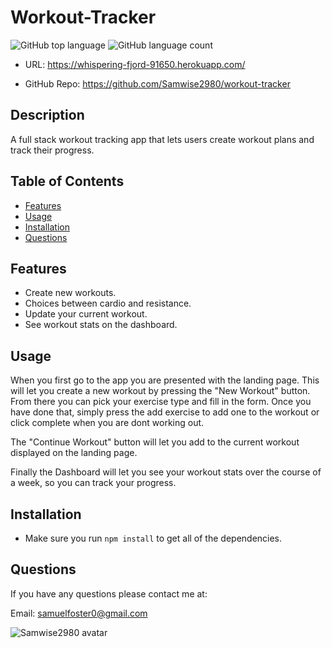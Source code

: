 # Workout-Tracker

![GitHub top language](https://img.shields.io/github/languages/top/Samwise2980/workout-tracker)
![GitHub language count](https://img.shields.io/github/languages/count/Samwise2980/workout-tracker)

- URL: https://whispering-fjord-91650.herokuapp.com/

- GitHub Repo: https://github.com/Samwise2980/workout-tracker

## Description

A full stack workout tracking app that lets users create workout plans and track their progress.

## Table of Contents
- [Features](#features)
- [Usage](#usage)
- [Installation](#installation)
- [Questions](#questions)


## Features

- Create new workouts.
- Choices between cardio and resistance.
- Update your current workout.
- See workout stats on the dashboard.

## Usage

When you first go to the app you are presented with the landing page. This will let you create a new workout by pressing the "New Workout"    button. From there you can pick your exercise type and fill in the form. Once you have done that, simply press the add exercise to add one to the workout or click complete when you are dont working out.

The "Continue Workout" button will let you add to the current workout displayed on the landing page.

Finally the Dashboard will let you see your workout stats over the course of a week, so you can track your progress.

## Installation

* Make sure you run `npm install`  to get all of the dependencies.

## Questions

If you have any questions please contact me at:

Email: samuelfoster0@gmail.com

![Samwise2980 avatar](https://avatars1.githubusercontent.com/u/56857948?v=4)
